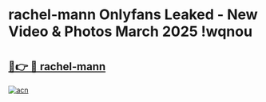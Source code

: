 # rachel-mann Onlyfans Leaked - New Video & Photos March 2025 !wqnou

# <h2><a href="https://cjf9o2.iuczelnia.edu.pl?title=rachel-mann&ref=wqnou">🔗👉 🔴 rachel-mann</a></h2>

[![acn](https://github.com/user-attachments/assets/0f9c940e-d8b0-45ae-aac7-cd30a18b3e1c)](https://cjf9o2.iuczelnia.edu.pl?title=rachel-mann&ref=wqnou)

